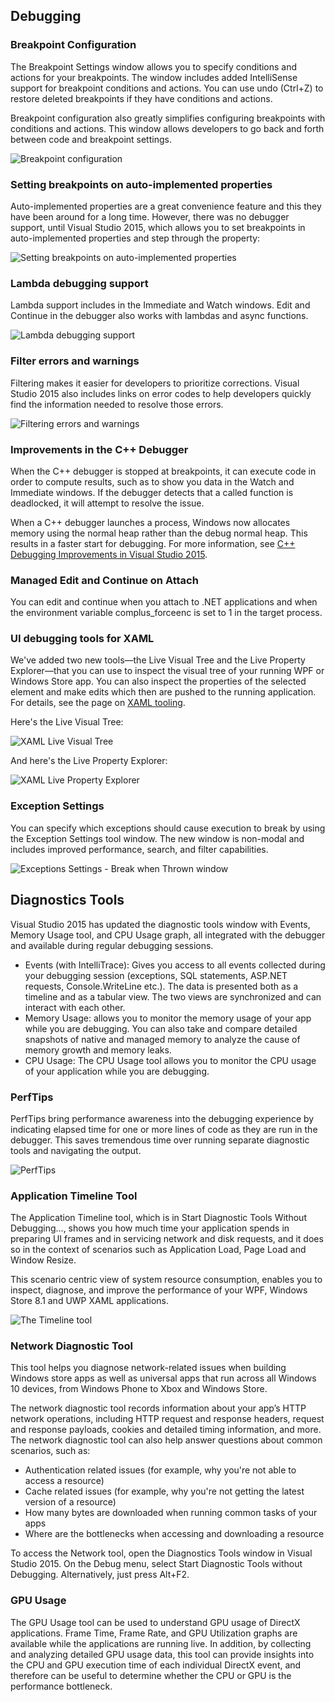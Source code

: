 <properties
    pageTitle="Debugging & Diagnostics"
    description="Visual Studio 2015 greatly improves the range of tools that you have for debugging and diagnostics. These include PerfTips, improved breakpoint configuration. lambda debugging support, filtering for errors and warnings, and much more."
    slug="debugdiag"
    order="200"    
    keywords="visual studio, vs2015, vs, visualstudio, productivity, ide, debugging, diagnostics, perftips, intellitrace"
/>

## Debugging

### Breakpoint Configuration

The Breakpoint Settings window allows you to specify conditions and actions for your breakpoints. The window includes added IntelliSense support for breakpoint conditions and actions. You can use undo (Ctrl+Z) to restore deleted breakpoints if they have conditions and actions.
 
Breakpoint configuration also greatly simplifies configuring breakpoints with conditions and actions. This window allows developers to go back and forth between code and breakpoint settings.

![Breakpoint configuration](_assets/dd_breakpoints.png)


### Setting breakpoints on auto-implemented properties
 
Auto-implemented properties are a great convenience feature and this they have been around for a long time. However, there was no debugger support, until Visual Studio 2015, which allows you to set breakpoints in auto-implemented properties and step through the property:

![Setting breakpoints on auto-implemented properties](_assets/dd_setbreakpoints.png)


### Lambda debugging support

Lambda support includes in the Immediate and Watch windows. Edit and Continue in the debugger also works with lambdas and async functions.

![Lambda debugging support](_assets/dd_lambda.png)

### Filter errors and warnings

Filtering makes it easier for developers to prioritize corrections. Visual Studio 2015 also includes links on error codes to help developers quickly find the information needed to resolve those errors.  

![Filtering errors and warnings](_assets/dd_filtererrors2.png)


### Improvements in the C++ Debugger 

When the C++ debugger is stopped at breakpoints, it can execute code in order to compute results, such as to show you data in the Watch and Immediate windows. If the debugger detects that a called function is deadlocked, it will attempt to resolve the issue.

When a C++ debugger launches a process, Windows now allocates memory using the normal heap rather than the debug normal heap. This results in a faster start for debugging. For more information, see [C++ Debugging Improvements in Visual Studio 2015](http://blogs.msdn.com/b/vcblog/archive/2014/10/06/debugging-improvements.aspx).

### Managed Edit and Continue on Attach

You can edit and continue when you attach to .NET applications and when the environment variable complus_forceenc is set to 1 in the target process.


### UI debugging tools for XAML

We've added two new tools—the Live Visual Tree and the Live Property Explorer—that you can use to inspect the visual tree of your running WPF or Windows Store app. You can also inspect the properties of the selected element and make edits which then are pushed to the running application. For details, see the page on [XAML tooling](../../windows/xamltooling). 

Here's the Live Visual Tree:

![XAML Live Visual Tree](_assets/dd_livevisualtree.png)

And here's the Live Property Explorer:

![XAML Live Property Explorer](_assets/dd_livepropertyexplorer.png)


### Exception Settings

You can specify which exceptions should cause execution to break by using the Exception Settings tool window. The new window is non-modal and includes improved performance, search, and filter capabilities.

![Exceptions Settings - Break when Thrown window](_assets/dd_exceptions.png) 



## Diagnostics Tools

Visual Studio 2015 has updated the diagnostic tools window with Events, Memory Usage tool, and CPU Usage graph, all integrated with the debugger and available during regular debugging sessions. 

- Events (with IntelliTrace): Gives you access to all events collected during your debugging session (exceptions, SQL statements, ASP.NET requests, Console.WriteLine etc.). The data is presented both as a timeline and as a tabular view. The two views are synchronized and can interact with each other.
- Memory Usage: allows you to monitor the memory usage of your app while you are debugging. You can also take and compare detailed snapshots of native and managed memory to analyze the cause of memory growth and memory leaks.
- CPU Usage: The CPU Usage tool allows you to monitor the CPU usage of your application while you are debugging.

### PerfTips

PerfTips bring performance awareness into the debugging experience by indicating elapsed time for one or more lines of code as they are run in the debugger. This saves tremendous time over running separate diagnostic tools and navigating the output.

![PerfTips](_assets/dd_perftips.png)


### Application Timeline Tool

The Application Timeline tool, which is in Start Diagnostic Tools Without Debugging…, shows you how much time your application spends in preparing UI frames and in servicing network and disk requests, and it does so in the context of scenarios such as Application Load, Page Load and Window Resize.
 
This scenario centric view of system resource consumption, enables you to inspect, diagnose, and improve the performance of your WPF, Windows Store 8.1 and UWP XAML applications.

![The Timeline tool](_assets/dd_timeline.png)  


### Network Diagnostic Tool

This tool helps you diagnose network-related issues when building Windows store apps as well as universal apps that run across all Windows 10 devices, from Windows Phone to Xbox and Windows Store.

The network diagnostic tool records information about your app’s HTTP network operations, including HTTP request and response headers, request and response payloads, cookies and detailed timing information, and more. The network diagnostic tool can also help answer questions about common scenarios, such as:

- Authentication related issues (for example, why you're not able to access a resource)
- Cache related issues (for example, why you're not getting the latest version of a resource)
- How many bytes are downloaded when running common tasks of your apps
- Where are the bottlenecks when accessing and downloading a resource

To access the Network tool, open the Diagnostics Tools window in Visual Studio 2015. On the Debug menu, select Start Diagnostic Tools without Debugging. Alternatively, just press Alt+F2.


### GPU Usage

The GPU Usage tool can be used to understand GPU usage of DirectX applications. Frame Time, Frame Rate, and GPU Utilization graphs are available while the applications are running live. In addition, by collecting and analyzing detailed GPU usage data, this tool can provide insights into the CPU and GPU execution time of each individual DirectX event, and therefore can be useful to determine whether the CPU or GPU is the performance bottleneck.